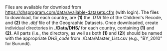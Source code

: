 Files are available for download from https://dhsprogram.com/data/available-datasets.cfm (with login). The files to download, for each country, are **(1)** the *.DTA* file of the Children's Recode, and **(2)** the *.dbf* file of the Geographic Datasets. Once downloaded, create individual directories in **./Data/DHS/** for each country, containing **(1)** and **(2)**. All parts (i.e., the directory, as well as both **(1)** and **(2)**) should be named with the appropriate *DHS_code* from ./Data/Master_List.csv (e.g., "BY_2010" for Burundi).
